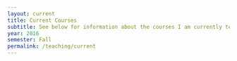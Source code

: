 ```yaml
---
layout: current
title: Current Courses
subtitle: See below for information about the courses I am currently teaching.
year: 2016
semester: Fall
permalink: /teaching/current
---
```

